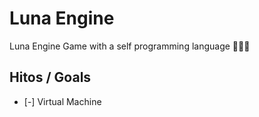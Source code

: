 # Luna Engine

Luna Engine Game with a self programming language 🌟🌠🚀

## Hitos / Goals

- [-] Virtual Machine